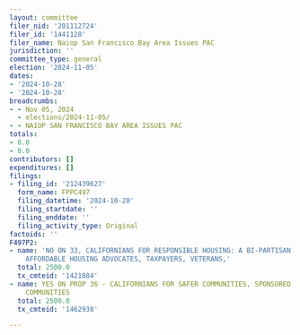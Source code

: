 ```yaml
---
layout: committee
filer_nid: '201112724'
filer_id: '1441128'
filer_name: Naiop San Francisco Bay Area Issues PAC
jurisdiction: ''
committee_type: general
election: '2024-11-05'
dates:
- '2024-10-28'
- '2024-10-28'
breadcrumbs:
- - Nov 05, 2024
  - elections/2024-11-05/
- - NAIOP SAN FRANCISCO BAY AREA ISSUES PAC
totals:
- 0.0
- 0.0
contributors: []
expenditures: []
filings:
- filing_id: '212439627'
  form_name: FPPC497
  filing_datetime: '2024-10-28'
  filing_startdate: ''
  filing_enddate: ''
  filing_activity_type: Original
factoids: ''
F497P2:
- name: 'NO ON 33, CALIFORNIANS FOR RESPONSIBLE HOUSING: A BI-PARTISAN COALITION OF
    AFFORDABLE HOUSING ADVOCATES, TAXPAYERS, VETERANS,'
  total: 2500.0
  tx_cmteid: '1421884'
- name: YES ON PROP 36 - CALIFORNIANS FOR SAFER COMMUNITIES, SPONSORED BY GOLDEN STATE
    COMMUNITIES
  total: 2500.0
  tx_cmteid: '1462938'

---
```


